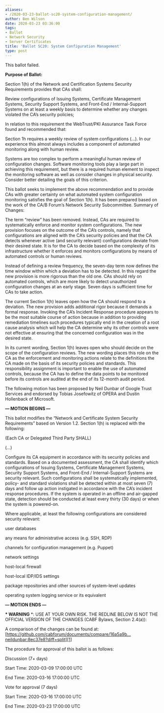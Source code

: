 ```yaml
---
aliases:
- /2020-03-23-ballot-sc20-system-configuration-management/
author: Ben Wilson
date: 2020-03-23 03:36:00
tags:
- Ballot
- Network Security
- Server Certificates
title: 'Ballot SC20: System Configuration Management'
type: post
---
```


This ballot failed.

**Purpose of Ballot:**

Section 1(h) of the Network and Certification Systems Security Requirements provides that CAs shall:

Review configurations of Issuing Systems, Certificate Management Systems, Security Support Systems, and Front-End / Internal-Support Systems on at least a weekly basis to determine whether any changes violated the CA’s security policies;

In relation to this requirement the WebTrust/PKI Assurance Task Force found and recommended that:

Section 1h requires a weekly review of system configurations (…). In our experience this almost always includes a component of automated monitoring along with human review.

Systems are too complex to perform a meaningful human review of configuration changes. Software monitoring tools play a large part in achieving this requirement, but there is a required human element to inspect the monitoring software as well as consider changes in physical security. Consider better detailing the goals of this criterion.

This ballot seeks to implement the above recommendation and to provide CAs with greater certainty on what automated system configuration monitoring satisfies the goal of Section 1(h). It has been prepared based on the work of the CA/B Forum’s Network Security Subcommittee. Summary of Changes:

The term “review” has been removed. Instead, CAs are required to systematically enforce and monitor system configurations. The new provision focuses on the outcome of the CA’s controls, namely that configurations are aligned with the CA’s security policies and that the CA detects whenever active (and security relevant) configurations deviate from their desired state. It is for the CA to decide based on the complexity of its infrastructure whether it enforces and monitors configurations by means of automated controls or human reviews.

Instead of defining a review frequency, the seven-day term now defines the time window within which a deviation has to be detected. In this regard the new provision is more rigorous than the old one. CAs should rely on automated controls, which are more likely to detect unauthorized configuration changes at an early stage. Seven days is sufficient time for CAs to take action.

The current Section 1(h) leaves open how the CA should respond to a deviation. The new provision adds additional rigor because it demands a formal response. Invoking the CA’s Incident Response procedure appears to be the most suitable course of action because in addition to providing remediation timelines such procedures typically end in the creation of a root cause analysis which will help the CA determine why its other controls were not effective at ensuring that the concerned configuration was in the desired state.

In its current wording, Section 1(h) leaves open who should decide on the scope of the configuration reviews. The new wording places this role on the CA as the enforcement and monitoring actions relate to the definitions the CA made on the basis of its security policies and standards. This responsibility assignment is important to enable the use of automated controls, because the CA has to define the data points to be monitored before its controls are audited at the end of its 12-month audit period.

The following motion has been proposed by Neil Dunbar of Google Trust Services and endorsed by Tobias Josefowitz of OPERA and Dustin Hollenback of Microsoft.

**— MOTION BEGINS —**

This ballot modifies the “Network and Certificate System Security Requirements” based on Version 1.2. Section 1(h) is replaced with the following:

(Each CA or Delegated Third Party SHALL)

(…)

Configure its CA equipment in accordance with its security policies and standards. Based on a documented assessment, the CA shall identify which configurations of Issuing Systems, Certificate Management Systems, Security Support Systems, and Front-End / Internal-Support Systems are security relevant. Such configurations shall be systematically implemented, policy- and standard violations shall be detected within at most seven (7) days and follow up action instigated in accordance with the CA’s incident response procedures. If the system is operated in an offline and air-gapped state, detection should be conducted at least every thirty (30 days) or when the system is powered-on.

Where applicable, at least the following configurations are considered security relevant:

user databases

any means for administrative access (e.g. SSH, RDP)

channels for configuration management (e.g. Puppet)

network settings

host-local firewall

host-local IDP/IDS settings

package repositories and other sources of system-level updates

operating system logging service or its equivalent

**— MOTION ENDS —**

**\* WARNING** \*: USE AT YOUR OWN RISK. THE REDLINE BELOW IS NOT THE OFFICIAL VERSION OF THE CHANGES (CABF Bylaws, Section 2.4(a)):

A comparison of the changes can be found at: [https://github.com/cabforum/documents/compare/16a5a9b…neildunbar:8ec37e8?diff=split][1]

The procedure for approval of this ballot is as follows:

Discussion (7+ days)

Start Time: 2020-03-09 17:00:00 UTC

End Time: 2020-03-16 17:00:00 UTC

Vote for approval (7 days)

Start Time: 2020-03-16 17:00:00 UTC

End Time: 2020-03-23 17:00:00 UTC

[1]: https://github.com/cabforum/documents/compare/16a5a9b...neildunbar:8ec37e8?diff=split